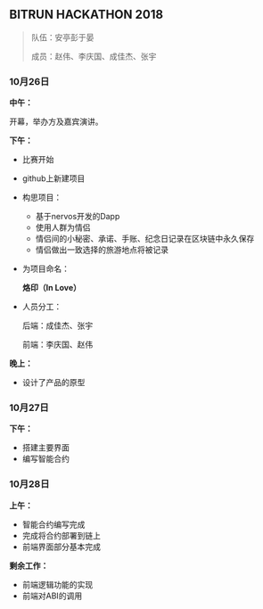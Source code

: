 ## BITRUN HACKATHON 2018

> 队伍：安亭彭于晏
>
> 成员：赵伟、李庆国、成佳杰、张宇

###	10月26日

**中午：**

开幕，举办方及嘉宾演讲。

**下午：**

- 比赛开始

- github上新建项目

- 构思项目：

  - 基于nervos开发的Dapp
  - 使用人群为情侣
  - 情侣间的小秘密、承诺、手账、纪念日记录在区块链中永久保存
  - 情侣做出一致选择的旅游地点将被记录

- 为项目命名：

  **烙印（In Love）**

- 人员分工：

  后端：成佳杰、张宇

  前端：李庆国、赵伟

**晚上：**

- 设计了产品的原型

### 10月27日

**下午：**

- 搭建主要界面
- 编写智能合约

### 10月28日

**上午：**

- 智能合约编写完成
- 完成将合约部署到链上
- 前端界面部分基本完成

**剩余工作：**

- 前端逻辑功能的实现
- 前端对ABI的调用




